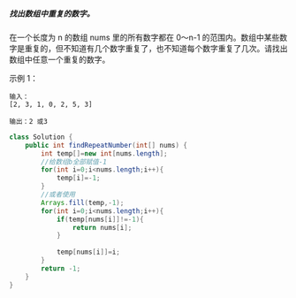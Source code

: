 
##### 找出数组中重复的数字。


在一个长度为 n 的数组 nums 里的所有数字都在 0～n-1 的范围内。数组中某些数字是重复的，但不知道有几个数字重复了，也不知道每个数字重复了几次。请找出数组中任意一个重复的数字。

示例 1：

```in
输入：
[2, 3, 1, 0, 2, 5, 3]
```



```out
输出：2 或3
```




```Java
class Solution {
    public int findRepeatNumber(int[] nums) {
        int temp[]=new int[nums.length];
        //给数组b全部赋值-1
        for(int i=0;i<nums.length;i++){
            temp[i]=-1;
        }
        //或者使用
        Arrays.fill(temp,-1);
        for(int i=0;i<nums.length;i++){
            if(temp[nums[i]]!=-1){
                return nums[i];
            }
            
            temp[nums[i]]=i;
        }
        return -1;
    }
}
```
